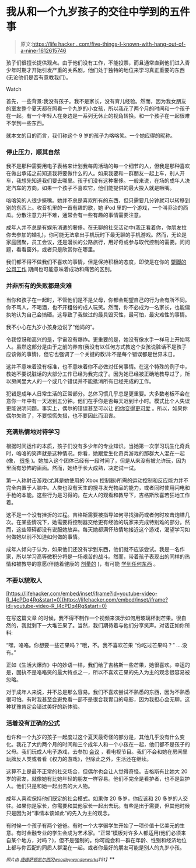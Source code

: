 # 我从和一个九岁孩子的交往中学到的五件事

> 原文:[https://life hacker . com/five-things-I-known-with-hang-out-of-a-nine-1612615746](https://lifehacker.com/five-things-i-learned-from-hanging-out-with-a-nine-year-1612615746)

孩子们很擅长提供观点。由于他们没有工作，不能投票，而且通常直到他们进入青少年时期才开始引发严重的关系剧，他们处于独特的地位来学习真正重要的东西(无论他们是否有意教我们)。

Watch

首先，一些背景:我没有孩子。我不是家长，没有育儿经验。然而，因为我女朋友的室友整个夏天都在照看一个九岁的小女孩，所以我花了两个月的时间和一个孩子在一起。有一个年轻人在身边是一系列无休止的视角转换。和一个孩子在一起很难不学到一些东西。

就本文的目的而言，我们称这个 9 岁的孩子为咯咯笑。一个她应得的昵称。

### **停止压力，顺其自然**

我不是那种需要用电子表格来计划我每周活动的每一个细节的人，但我是那种喜欢在做出承诺之前知道我将要做什么的人。如果我要和一群朋友一起上车，别人开车，我想先知道我们要去哪里。孩子们没有这种奢侈。一般来说，在场的成年人决定汽车的方向，如果一个孩子不喜欢它，他们能提供的最大投入就是噘嘴。

咯咯笑的人很少撅嘴。她并不总是喜欢所有的东西，但只需要几分钟就可以转移到别的东西上。收音机里的一首有趣的歌，她 iPod 里的一个游戏，一个叫乔治的西瓜。分散注意力并不难，通常会有一些有趣的事情需要注意。

成年人并不总是有娱乐消遣的奢侈。在无聊的社交活动中(我正看着你，你朋友拉你去参加的婚礼)，你可能无法拿出手机玩时下最无聊的手机游戏。然而，无论是家庭团聚，员工会议，还是漫长的公路旅行，用好奇或参与取代控制的需要。问问题，看看窗外，或者只是欣赏你在哪里。

我们都不得不做我们不喜欢的事情，但是保持积极的态度，即使是在你的 [蹩脚的公司工作](https://lifehacker.com/maintain-your-professional-attitude-even-when-your-corp-5831610) 期间也可能意味着成功和痛苦的区别。

### **并非所有的失败都是灾难**

当你和孩子在一起时，不管他们是不是父母，你都会期望自己的行为会有所不同。你不骂人，不喝酒，也不开粗俗的成人玩笑。然而，你不必成为一名家长，也能偏执地认为自己会搞砸。这导致了我做过的最具毁灭性，最可怕，最灾难性的事情。

我不小心在九岁小孩身边说了“他妈的”。

令我惊讶和高兴的是，宇宙没有爆炸。更重要的是，她没有像水手一样马上开始骂人。虽然这部分是由于之前的养育(我没有以任何方式教这个女孩说脏话不是孩子应该做的事情)，但它也强调了一个关键的教训:不是每个错误都是世界末日。

这并不意味着没有标准，也不意味着你不必做对任何事情。在这个特殊的例子中，教她不要说脏话的大部分工作已经为我完成了。因为她已经被正确地教导过了，所以房间里大人的一个或几个错误并不能抵消所有已经完成的工作。

犯错是成年人日常生活的正常部分。总体习惯几乎总是更重要。大多数老板不会在意你一年中有一天迟到五分钟。他们在乎你是否每天迟到半小时。模式比个人失误更能说明问题。事实上，偶尔的错误甚至可以让 [的你变得更可爱](https://lifehacker.com/dont-fret-over-your-mistakes-they-make-you-more-likea-1443864293) 。所以，如果你偶尔失败了，不要惊慌失措，也不要因此而沮丧。

### **充满热情地对待学习**

根据时间运作的本质，孩子们没有多少年的专业知识。当她第一次学习玩生化奇兵时，咯咯的笑声就是这种情况。你看，她跟爱生化奇兵游戏的那群大人混在一起(像， [很多](https://www.facebook.com/teambioshock) )。她加入这个团体已经有一段时间了，但是从来没有被允许玩，因为里面有恐怖的画面。然而，她终于长大成熟，决定试一试。

第一人称射击游戏(尤其是她使用的 Xbox 控制器)所需的运动控制和反应能力并不完全内置于人脑中。人类也没有天生的搜寻发光物品的能力，或者同时使用闪电和手枪的本能。这些行为是习得的。在大人的观看和教导下，吉格斯欣喜若狂地工作着。

这不是一个没有挫折的过程。吉格斯需要被指导如何寻找弹药或者何时攻击炮塔几次。在某些情况下，她需要将控制器交给更有经验的玩家来完成特别难的部分。然而，这些障碍都没有说服她放弃。每天她都满怀热情地接近这个游戏，渴望学习如何做她以前不知道如何做的事情。

成年人倾向于认为，如果他们还没有学到东西，他们就不应该尝试。我是一名作家，所以学习高等微积分将是一场艰苦的战斗。然而，带着孩子表现出的同样的热情和被教导的意愿(伴随着健康的 [剂量的](https://lifehacker.com/the-science-of-practice-what-happens-when-you-learn-a-510255025) )，有可能 [学到任何东西](http://lifehacker.com/the-science-behind-how-we-learn-new-skills-908488422) 。

### 不要以貌取人

 [https://lifehacker.com/embed/inset/iframe?id=youtube-video-R_l4cPDq4Rg&start=0](https://lifehacker.com/embed/inset/iframe?id=youtube-video-R_l4cPDq4Rg&start=0) 

在写这篇文章 的时候，我不得不制作一个视频来演示如何用玻璃杯剥芒果。很自然的，我就剩下一大堆芒果了。当然，我们期待着与他们分享笑声。对话正如你所料:

“嘿，咯咯。你想要一些芒果吗？”哦，不。我不喜欢芒果
“你吃过芒果吗？”
....没有。”

正如《生活大爆炸》中的妙语一样，我们给了吉格斯一些芒果，她很喜欢。幸运的是，固执不是咯咯笑的最大特点之一，所以不喜欢芒果的先入为主的观念很容易被忽略。

对于成年人来说，并不总是那么容易。我们不喜欢尝试不熟悉的东西，因为不熟悉很可怕。有时我甚至会避免看一部不是很合我胃口的电影，因为我担心会无聊。这种犹豫肯定会错过美好的新体验。

### **活着没有正确的公式**

也许和一个九岁的孩子一起度过这个夏天最奇怪的部分是，其他几乎没有什么变化。我花了大约两个月的时间和三个成年人和一个小孩在一起，他们都不是孩子的父母。我们玩成人电子游戏，去参加 [会议](https://lifehacker.com/everything-you-need-to-know-to-survive-a-convention-1578952029) ，看电视节目。我们不会和她在房间里玩牌反人类或者看《权力的游戏》，但除此之外，生活还在继续。

这算不上是最不正常的社交场合，但偶尔也会让人觉得奇怪。吉格斯有比她大 20 岁的密友，就像她有比她年轻的朋友一样容易。他们不完全是看护者，也不是监护人。他们只是和她一起出去的大人物。

成年人喜欢保持他们既定的社会模式。如果你 20 多岁，你应该和 20 多岁的人交往。如果你是家长，你需要和其他家长一起出去玩。有些是出于需要，但其他时候只是因为对“事情本该如此”的先入为主的观念。

有时候一个孩子有两个爸爸。有时一个大学辍学生开始了一项价值十亿美元的生意。有时金融专业的学生会成为艺术家。“正常”模板对许多人都适用(他们必须来自某个地方，对吗？)，但不是强制的。你可能会和一群在年龄、性别和经济地位上都与你匹配的同质人群混在一起。或者你最好的朋友可能是别人的九岁小孩。

<small>*照片由*</small> [<small>*唐娜萨顿*</small>](http://www.flickr.com/photos/77043400@N00/967887549)<small></small>*[<small>*凯尔西冈*</small>](http://www.flickr.com/photos/madmarv/3462334242)<small></small>*[<small>*woodleywonderworks*</small>](http://www.flickr.com/photos/wwworks/3058182308)<small>*T51】*</small>**